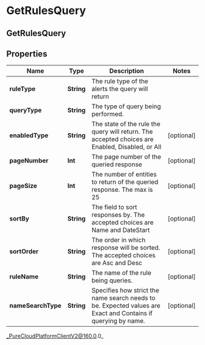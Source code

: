 # GetRulesQuery

## GetRulesQuery

## Properties

|Name | Type | Description | Notes|
|------------ | ------------- | ------------- | -------------|
| **ruleType** | **String** | The rule type of the alerts the query will return | |
| **queryType** | **String** | The type of query being performed. | |
| **enabledType** | **String** | The state of the rule the query will return.  The accepted choices are Enabled, Disabled, or All | [optional] |
| **pageNumber** | **Int** | The page number of the queried response | [optional] |
| **pageSize** | **Int** | The number of entities to return of the queried response.  The max is 25 | [optional] |
| **sortBy** | **String** | The field to sort responses by.  The accepted choices are Name and DateStart | [optional] |
| **sortOrder** | **String** | The order in which response will be sorted.  The accepted choices are Asc and Desc | [optional] |
| **ruleName** | **String** | The name of the rule being queries. | [optional] |
| **nameSearchType** | **String** | Specifies how strict the name search needs to be. Expected values are Exact and Contains if querying by name. | [optional] |



_PureCloudPlatformClientV2@160.0.0_
